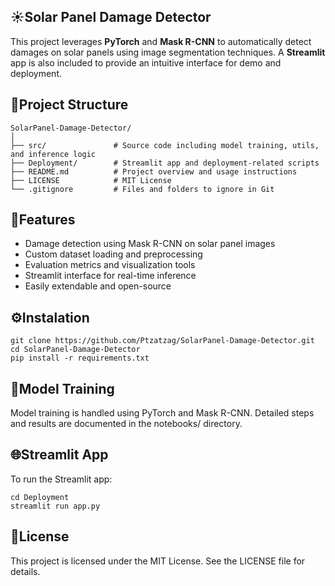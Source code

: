 ## ☀️Solar Panel Damage Detector
This project leverages **PyTorch** and **Mask R-CNN** to automatically detect damages on solar panels using image segmentation techniques. A **Streamlit** app is also included to provide an intuitive interface for demo and deployment.
## 📁Project Structure
```
SolarPanel-Damage-Detector/
│
├── src/               # Source code including model training, utils, and inference logic
├── Deployment/        # Streamlit app and deployment-related scripts
├── README.md          # Project overview and usage instructions
├── LICENSE            # MIT License
└── .gitignore         # Files and folders to ignore in Git

```

## 🚀Features
- Damage detection using Mask R-CNN on solar panel images
- Custom dataset loading and preprocessing
- Evaluation metrics and visualization tools
- Streamlit interface for real-time inference
- Easily extendable and open-source

## ⚙️Instalation
```
git clone https://github.com/Ptzatzag/SolarPanel-Damage-Detector.git
cd SolarPanel-Damage-Detector
pip install -r requirements.txt

```

## 🧠Model Training 
Model training is handled using PyTorch and Mask R-CNN. Detailed steps and results are documented in the notebooks/ directory.

## 🌐Streamlit App 
To run the Streamlit app:
```
cd Deployment
streamlit run app.py
```

## 📝License 
This project is licensed under the MIT License. See the LICENSE file for details.  
